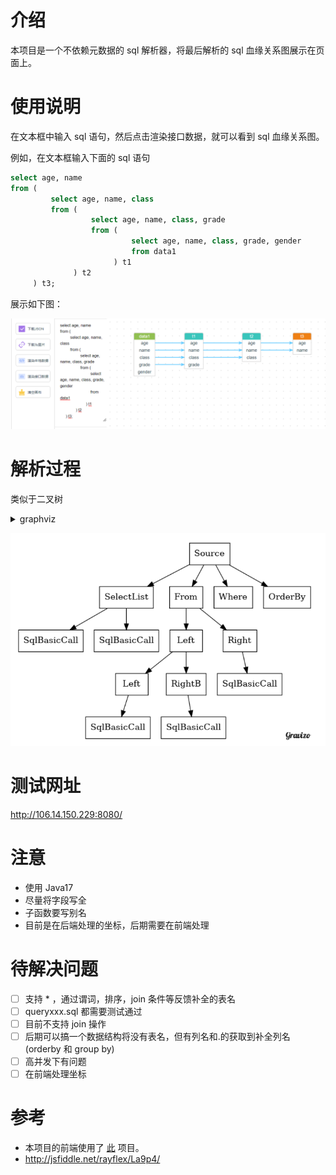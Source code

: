# 介绍

本项目是一个不依赖元数据的 sql 解析器，将最后解析的 sql 血缘关系图展示在页面上。

# 使用说明

在文本框中输入 sql 语句，然后点击渲染接口数据，就可以看到 sql 血缘关系图。

例如，在文本框输入下面的 sql 语句
```sql
select age, name
from (
         select age, name, class
         from (
                  select age, name, class, grade
                  from (
                           select age, name, class, grade, gender
                           from data1
                       ) t1
              ) t2
     ) t3;
```

展示如下图：

![image-20220714213353309](assets/image-20220714213353309.png)

# 解析过程

类似于二叉树

<details>   
<summary>graphviz</summary>   
![Alt text](https://g.gravizo.com/g?
digraph G {
    node [shape=box];
    Source[label="Source"]
    SelectList[label="SelectList"]
    From[label="From"]
    Where[label="Where"]
    SqlBasicCallA[label="SqlBasicCall"]
    SqlBasicCallB[label="SqlBasicCall"]
    Left[label="Left"]
    Right[label="Right"]
    LeftA[label="Left"]
    SqlBasicCallC[label="SqlBasicCall"]
    SqlBasicCallD[label="SqlBasicCall"]
    SqlBasicCallE[label="SqlBasicCall"]
    Source->SelectList
    Source->From
    Source->Where
    Source->OrderBy
    SelectList->SqlBasicCallA
    SelectList->SqlBasicCallB
    From->Left
    From->Right
    Left->LeftA->SqlBasicCallC
    Left->RightB->SqlBasicCallD
    Right->SqlBasicCallE
}
)
</details>







![image-20220714214353035](assets/image-20220714214353035.png)

# 测试网址

http://106.14.150.229:8080/


# 注意

- 使用 Java17
- 尽量将字段写全
- 子函数要写别名
- 目前是在后端处理的坐标，后期需要在前端处理

# 待解决问题

- [ ] 支持 * ，通过谓词，排序，join 条件等反馈补全的表名
- [ ] queryxxx.sql 都需要测试通过
- [ ] 目前不支持 join 操作
- [ ] 后期可以搞一个数据结构将没有表名，但有列名和.的获取到补全列名 (orderby 和 group by)
- [ ] 高并发下有问题
- [ ] 在前端处理坐标

# 参考
- 本项目的前端使用了 [此](https://github.com/mizuhokaga/jsplumb-dataLineage-vue) 项目。
- http://jsfiddle.net/rayflex/La9p4/


